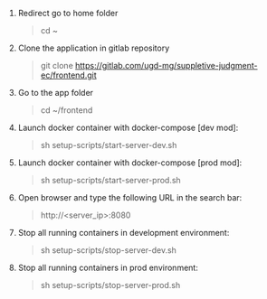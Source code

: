 1. Redirect go to home folder

    > cd ~

2. Clone the application in gitlab repository

    > git clone https://gitlab.com/ugd-mg/suppletive-judgment-ec/frontend.git

3. Go to the app folder

    > cd ~/frontend

4. Launch docker container with docker-compose [dev mod]:

    > sh setup-scripts/start-server-dev.sh

5. Launch docker container with docker-compose [prod mod]:

    > sh setup-scripts/start-server-prod.sh

6. Open browser and type the following URL in the search bar:

    > http://<server_ip>:8080

7. Stop all running containers in development environment:

    > sh setup-scripts/stop-server-dev.sh

8. Stop all running containers in prod environment:
    > sh setup-scripts/stop-server-prod.sh
